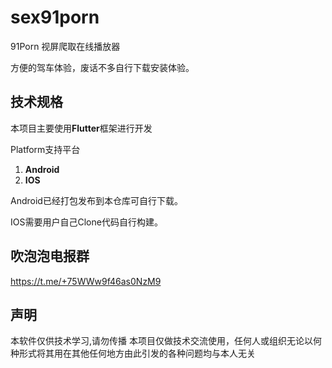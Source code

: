 <!--
 * @Description: 
 * @Author: chenzedeng
 * @Date: 2021-10-02 22:36:38
 * @LastEditTime: 2021-10-03 13:38:58
-->
# sex91porn
91Porn 视屏爬取在线播放器

方便的驾车体验，废话不多自行下载安装体验。



## 技术规格

本项目主要使用**Flutter**框架进行开发

Platform支持平台

1. **Android**
2. **IOS**

Android已经打包发布到本仓库可自行下载。

IOS需要用户自己Clone代码自行构建。

## 吹泡泡电报群
https://t.me/+75WWw9f46as0NzM9

## 声明

本软件仅供技术学习,请勿传播
本项目仅做技术交流使用，任何人或组织无论以何种形式将其用在其他任何地方由此引发的各种问题均与本人无关
